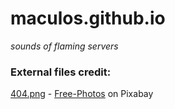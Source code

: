 # maculos.github.io

*sounds of flaming servers*

### External files credit: 
[404.png](https://pixabay.com/photos/forest-mist-nature-trees-mystic-931706/) - [Free-Photos](https://pixabay.com/users/free-photos-242387/) on Pixabay
